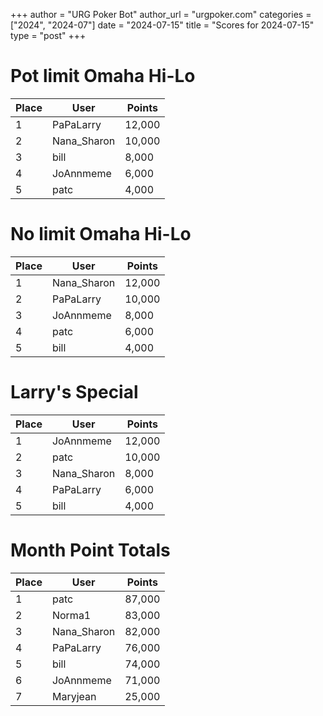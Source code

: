+++
author = "URG Poker Bot"
author_url = "urgpoker.com"
categories = ["2024", "2024-07"]
date = "2024-07-15"
title = "Scores for 2024-07-15"
type = "post"
+++
# Pot limit Omaha Hi-Lo

| Place | User | Points |
|-------|------|--------|
| 1 | PaPaLarry | 12,000 |
| 2 | Nana_Sharon | 10,000 |
| 3 | bill | 8,000 |
| 4 | JoAnnmeme | 6,000 |
| 5 | patc | 4,000 |

# No limit Omaha Hi-Lo

| Place | User | Points |
|-------|------|--------|
| 1 | Nana_Sharon | 12,000 |
| 2 | PaPaLarry | 10,000 |
| 3 | JoAnnmeme | 8,000 |
| 4 | patc | 6,000 |
| 5 | bill | 4,000 |

# Larry's Special

| Place | User | Points |
|-------|------|--------|
| 1 | JoAnnmeme | 12,000 |
| 2 | patc | 10,000 |
| 3 | Nana_Sharon | 8,000 |
| 4 | PaPaLarry | 6,000 |
| 5 | bill | 4,000 |

# Month Point Totals

| Place | User | Points |
|-------|------|--------|
| 1 | patc | 87,000 |
| 2 | Norma1 | 83,000 |
| 3 | Nana_Sharon | 82,000 |
| 4 | PaPaLarry | 76,000 |
| 5 | bill | 74,000 |
| 6 | JoAnnmeme | 71,000 |
| 7 | Maryjean | 25,000 |
